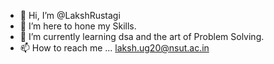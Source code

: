 - 👋 Hi, I’m @LakshRustagi
- 👀 I’m here to hone my Skills.
- 🌱 I’m currently learning dsa and the art of Problem Solving.
- 📫 How to reach me ... laksh.ug20@nsut.ac.in

<!---
lakshNsit/lakshNsit is a ✨ special ✨ repository because its `README.md` (this file) appears on your GitHub profile.
You can click the Preview link to take a look at your changes.
--->
